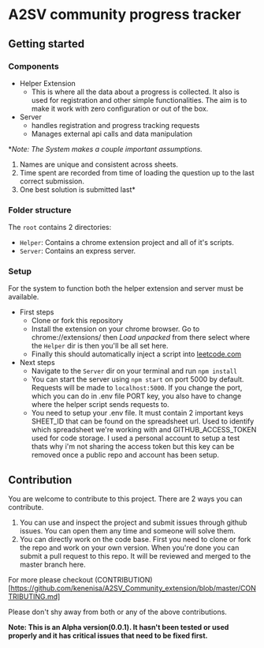 # A2SV community progress tracker

## Getting started

### Components

* Helper Extension
  * This is where all the data about a progress is collected. It also is used for registration and other
       simple functionalities. The aim is to make it work with zero configuration or out of the box.
* Server
  * handles registration and progress tracking requests
  * Manages external api calls and data manipulation

**Note: The System makes a couple  important assumptions.*

  1. Names are unique and consistent across sheets.
  2. Time spent are recorded from time of loading the question up to the last correct submission.
  3. One best solution is submitted last*

### Folder structure

The `root` contains 2 directories:
* `Helper`: Contains a chrome extension project and all of it's scripts.
* `Server`: Contains an express server.

### Setup

For the system to function both the helper extension and server must be available.

* First steps
  * Clone or fork this repository
  * Install the extension on your chrome browser. Go to chrome://extensions/ then *Load unpacked* from there select where the `Helper` dir is then you'll be all set here.
  * Finally this should automatically inject a script into [leetcode.com](https://leetcode.com/problems)
* Next steps
  * Navigate to the `Server` dir on your terminal and run `npm install`
  * You can start the server using `npm start` on port 5000 by default. Requests will be made to `localhost:5000`. If you change the port, which you can do in .env file PORT key, you also have to change where the helper script sends requests to.
  * You need to setup your .env file. It must contain 2 important keys SHEET_ID that can be found on the spreadsheet url. Used to identify which spreadsheet we're working with and GITHUB_ACCESS_TOKEN used for code storage. I used a personal account to setup a test thats why i'm not sharing the access token but this key can be removed once a public repo and account has been setup.

## Contribution

You are welcome to contribute to this project. There are 2 ways you can contribute.

1. You can use and inspect the project and submit issues through github issues. You can open them any time and someone will solve them.
2. You can directly work on the code base. First you need to clone or fork the repo and work on your own version. When you're done you can submit a pull request to this repo. It will be reviewed and merged to the master branch here.

For more please checkout (CONTRIBUTION)[https://github.com/kenenisa/A2SV_Community_extension/blob/master/CONTRIBUTING.md]

Please don't shy away from both or any of the above contributions.

**Note: This is an Alpha version(0.0.1). It hasn't been tested or used properly and it has critical issues that need to be fixed first.**
